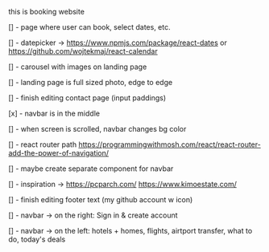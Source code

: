 this is booking website

[] - page where user can book, select dates, etc.

[] - datepicker -> https://www.npmjs.com/package/react-dates or https://github.com/wojtekmaj/react-calendar

[] - carousel with images on landing page

[] - landing page is full sized photo, edge to edge

[] - finish editing contact page (input paddings)

[x] - navbar is in the middle

[] - when screen is scrolled, navbar changes bg color

[] - react router path https://programmingwithmosh.com/react/react-router-add-the-power-of-navigation/

[] - maybe create separate component for navbar

[] - inspiration -> https://pcparch.com/ https://www.kimoestate.com/

[] - finish editing footer text (my github account w icon)

[] - navbar -> on the right: Sign in & create account

[] - navbar -> on the left: hotels + homes, flights, airtport transfer, what to do, today's deals
